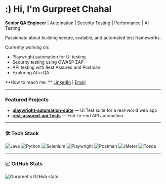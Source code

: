 #  :) Hi, I'm Gurpreet Chahal

**Senior QA Engineer** | Automation | Security Testing | Performance | AI Testing


Passionate about building secure, scalable, and automated test frameworks.

 Currently working on:  
- Playwright automation for UI testing  
- Security testing using OWASP ZAP  
- API testing with Rest Assured and Postman  
- Exploring AI in QA

**How to reach me:  **
[LinkedIn](https://www.linkedin.com/in/gurpreet-chahal999/) | [Email](mailto:gurpreetgulichahal@gmail.com)

---

###  Featured Projects
-  **[playwright-automation-suite](https://github.com/Gurpreetgulichahal/Rusable-Framework)** — UI Test suite for a real-world web app
-  **[rest-assured-api-tests](https://github.com/...)** — End-to-end API automation
  

---

### 🛠 Tech Stack

![Java](https://img.shields.io/badge/Java-007396?style=flat&logo=java&logoColor=white)
![Python](https://img.shields.io/badge/Python-3776AB?style=flat&logo=python&logoColor=white)
![Selenium](https://img.shields.io/badge/Selenium-43B02A?style=flat&logo=selenium&logoColor=white)
![Playwright](https://img.shields.io/badge/Playwright-2EAD33?style=flat&logo=playwright&logoColor=white)
![Postman](https://img.shields.io/badge/Postman-FF6C37?style=flat&logo=postman&logoColor=white)
![JMeter](https://img.shields.io/badge/JMeter-D22128?style=flat&logo=apache-jmeter&logoColor=white)
![Tosca](https://img.shields.io/badge/Tosca_Testing-blue?style=flat&logo=testing-library&logoColor=white)


---

### 📈 GitHub Stats
![Gurpreet's GitHub stats](https://github-readme-stats.vercel.app/api?username=Gurpreetgulichahal&show_icons=true&theme=default)

